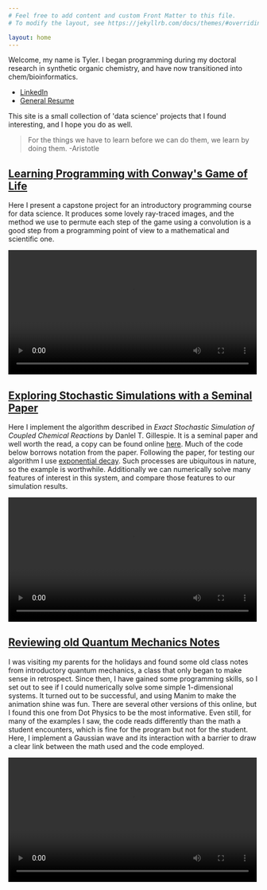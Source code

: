 ```yaml
---
# Feel free to add content and custom Front Matter to this file.
# To modify the layout, see https://jekyllrb.com/docs/themes/#overriding-theme-defaults

layout: home
---
```


Welcome, my name is Tyler. I began programming during my doctoral research in synthetic organic chemistry,
and have now transitioned into chem/bioinformatics.

+ [LinkedIn](https://www.linkedin.com/in/tylerbiggs/)  
+ [General Resume](./docs/Biggs_Tyler_Resume_Jan_2024_Public.pdf)

This site is a small collection of 'data science' projects that I found interesting, and I hope you do as well.

> For the things we have to learn before we can do them, we learn by doing them.
> -Aristotle

## [Learning Programming with Conway's Game of Life](./projects/raytrace_gol)

Here I present a capstone project for an introductory programming course for data science. It produces 
some lovely ray-traced images, and the method we use to permute each step of the game using a convolution 
is a good step from a programming point of view to a mathematical and scientific one.

<video src="/projects/assets/gol/gol_HDr.mp4" controls  width="500" >Your browser does not support the <code>video</code> element.</video>


## [Exploring Stochastic Simulations with a Seminal Paper](./projects/Gillespie_Stochastic_Simulations)

Here I implement the algorithm described in *Exact Stochastic Simulation of Coupled Chemical Reactions* by Danlel T. Gillespie. It is a seminal paper and well worth the read, a copy can be found online [here](https://www.caam.rice.edu/~cox/gillespie.pdf). Much of the code below borrows notation from the paper. Following the paper, for testing our algorithm I use [exponential decay](https://en.wikipedia.org/wiki/Exponential_decay). Such processes are ubiquitous in nature, so the example is worthwhile. Additionally we can numerically solve many features of interest in this system, and compare those features to our simulation results.

<video src="/projects/assets/gillespie/gillespie.mp4" controls  width="500" >Your browser does not support the <code>video</code> element.</video>


## [Reviewing old Quantum Mechanics Notes](./projects/quantum_tunneling)

I was visiting my parents for the holidays and found some old class notes from introductory quantum mechanics, a class that only began to make sense in retrospect. Since then, I have gained some programming skills, so I set out to see if I could numerically solve some simple 1-dimensional systems. It turned out to be successful, and using Manim to make the animation shine was fun. There are several other versions of this online, but I found this one from Dot Physics to be the most informative. Even still, for many of the examples I saw, the code reads differently than the math a student encounters, which is fine for the program but not for the student. Here, I implement a Gaussian wave and its interaction with a barrier to draw a clear link between the math used and the code employed.

<video src="/projects/assets/quantum_tunneling/quantum_tunneling.mp4" controls  width="500" >Your browser does not support the <code>video</code> element.</video>